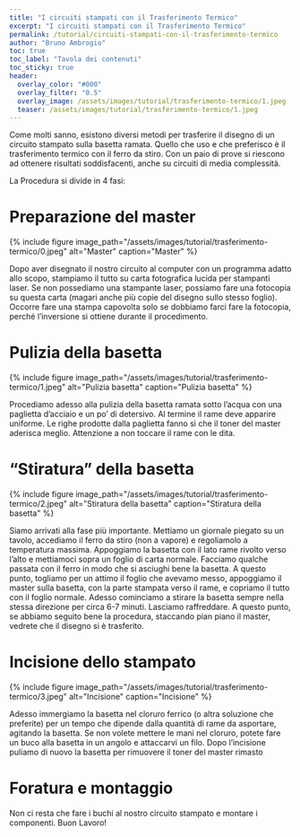 ```yaml
---
title: "I circuiti stampati con il Trasferimento Termico"
excerpt: "I circuiti stampati con il Trasferimento Termico"
permalink: /tutorial/circuiti-stampati-con-il-trasferimento-termico
author: "Bruno Ambrogio"
toc: true
toc_label: "Tavola dei contenuti"
toc_sticky: true
header:
  overlay_color: "#000"
  overlay_filter: "0.5"
  overlay_image: /assets/images/tutorial/trasferimento-termico/1.jpeg
  teaser: /assets/images/tutorial/trasferimento-termico/1.jpeg
---
```


Come molti sanno, esistono diversi metodi per trasferire il disegno di un circuito stampato sulla basetta ramata. Quello che uso e che preferisco è il trasferimento termico con il ferro da stiro. Con un paio di prove si riescono ad ottenere risultati soddisfacenti, anche su circuiti di media complessità.

La Procedura si divide in 4 fasi:

# Preparazione del master

{% include figure image_path="/assets/images/tutorial/trasferimento-termico/0.jpeg" alt="Master" caption="Master" %}

Dopo aver disegnato il nostro circuito al computer con un programma adatto allo scopo, stampiamo il tutto su carta fotografica lucida per stampanti laser. Se non possediamo una stampante laser, possiamo fare una fotocopia su questa carta (magari anche più copie del disegno sullo stesso foglio). Occorre fare una stampa capovolta solo se dobbiamo farci fare la fotocopia, perché l’inversione si ottiene durante il procedimento.

# Pulizia della basetta

{% include figure image_path="/assets/images/tutorial/trasferimento-termico/1.jpeg" alt="Pulizia basetta" caption="Pulizia basetta" %}

Procediamo adesso alla pulizia della basetta ramata sotto l’acqua con una paglietta d’acciaio e un po’ di detersivo. Al termine il rame deve apparire uniforme. Le righe prodotte dalla paglietta fanno sì che il toner del master aderisca meglio. Attenzione a non toccare il rame con le dita.

# “Stiratura” della basetta

{% include figure image_path="/assets/images/tutorial/trasferimento-termico/2.jpeg" alt="Stiratura della basetta" caption="Stiratura della basetta" %}

Siamo arrivati alla fase più importante. Mettiamo un giornale piegato su un tavolo, accediamo il ferro da stiro (non a vapore) e regoliamolo a temperatura massima. Appoggiamo la basetta con il lato rame rivolto verso l’alto e mettiamoci sopra un foglio di carta normale. Facciamo qualche passata con il ferro in modo che si asciughi bene la basetta. A questo punto, togliamo per un attimo il foglio che avevamo messo, appoggiamo il master sulla basetta, con la parte stampata verso il rame, e copriamo il tutto con il foglio normale. Adesso cominciamo a stirare la basetta sempre nella stessa direzione per circa 6-7 minuti. Lasciamo raffreddare. A questo punto, se abbiamo seguito bene la procedura, staccando pian piano il master, vedrete che il disegno si è trasferito.

# Incisione dello stampato

{% include figure image_path="/assets/images/tutorial/trasferimento-termico/3.jpeg" alt="Incisione" caption="Incisione" %}

Adesso immergiamo la basetta nel cloruro ferrico (o altra soluzione che preferite) per un tempo che dipende dalla quantità di rame da asportare, agitando la basetta. Se non volete mettere le mani nel cloruro, potete fare un buco alla basetta in un angolo e attaccarvi un filo. Dopo l’incisione puliamo di nuovo la basetta per rimuovere il toner del master rimasto

# Foratura e montaggio

Non ci resta che fare i buchi al nostro circuito stampato e montare i componenti. Buon Lavoro!